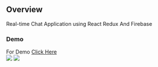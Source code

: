 ## Overview

Real-time Chat Application using React Redux And Firebase

### Demo

For Demo [Click Here](https://react-chat-3cb5c.firebaseapp.com/)
<br>
![](https://i.imgur.com/gb2NbL7.png)
![](https://i.imgur.com/VA6yzzD.png)
